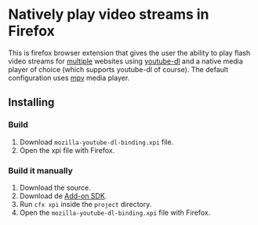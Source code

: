 # Natively play video streams in Firefox
This is firefox browser extension that gives the user the ability to play flash video streams for [multiple](http://rg3.github.io/youtube-dl/supportedsites.html) websites using [youtube-dl](http://youtube-dl.org) and a native media player of choice (which supports youtube-dl of course). The default configuration uses [mpv](http://mpv.io/) media player.
   
## Installing

### Build
1. Download `mozilla-youtube-dl-binding.xpi` file.
2. Open the xpi file with Firefox.

### Build it manually
1. Download the source.
2. Download de [Add-on SDK](https://addons.mozilla.org/en-US/developers/builder).
3. Run `cfx xpi` inside the `project` directory.
4. Open the `mozilla-youtube-dl-binding.xpi` file with Firefox.